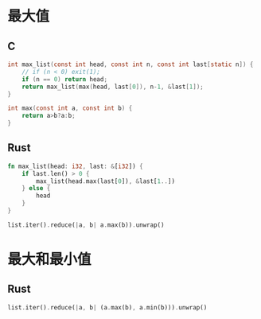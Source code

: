 # 最大值

## C

```c
int max_list(const int head, const int n, const int last[static n]) {
    // if (n < 0) exit(1);
    if (n == 0) return head;
    return max_list(max(head, last[0]), n-1, &last[1]);
}

int max(const int a, const int b) {
    return a>b?a:b;
}
```

## Rust

```rust
fn max_list(head: i32, last: &[i32]) {
    if last.len() > 0 {
        max_list(head.max(last[0]), &last[1..])
    } else {
        head
    }
}
```

```rust
list.iter().reduce(|a, b| a.max(b)).unwrap()
```

# 最大和最小值

## Rust

```rust
list.iter().reduce(|a, b| (a.max(b), a.min(b))).unwrap()
```
